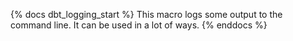 {% docs dbt_logging_start %}
This macro logs some output to the command line. It can be used in a lot of ways.
{% enddocs %}

